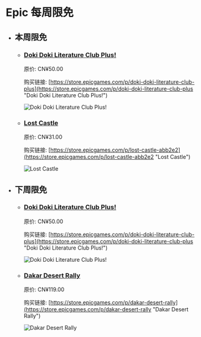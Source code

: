 # Epic 每周限免

- ## 本周限免


  - ### [Doki Doki Literature Club Plus!](https://store.epicgames.com/p/doki-doki-literature-club-plus "Doki Doki Literature Club Plus!")

    原价: CN¥50.00

    购买链接: [https://store.epicgames.com/p/doki-doki-literature-club-plus](https://store.epicgames.com/p/doki-doki-literature-club-plus "Doki Doki Literature Club Plus!")

    ![Doki Doki Literature Club Plus!](https://cdn1.epicgames.com/salesEvent/salesEvent/EGS_DokiDokiLiteratureClubPlus_TeamSalvato_S1_2560x1440-11bf3498c7d817623a070b9b4ac84288)


  - ### [Lost Castle](https://store.epicgames.com/p/lost-castle-abb2e2 "Lost Castle")

    原价: CN¥31.00

    购买链接: [https://store.epicgames.com/p/lost-castle-abb2e2](https://store.epicgames.com/p/lost-castle-abb2e2 "Lost Castle")

    ![Lost Castle](https://cdn1.epicgames.com/spt-assets/a6d76157ad884f2c9aa470b30da9e2ff/lost-castle-1xivc.png)


- ## 下周限免


  - ### [Doki Doki Literature Club Plus!](https://store.epicgames.com/p/doki-doki-literature-club-plus "Doki Doki Literature Club Plus!")

    原价: CN¥50.00

    购买链接: [https://store.epicgames.com/p/doki-doki-literature-club-plus](https://store.epicgames.com/p/doki-doki-literature-club-plus "Doki Doki Literature Club Plus!")

    ![Doki Doki Literature Club Plus!](https://cdn1.epicgames.com/salesEvent/salesEvent/EGS_DokiDokiLiteratureClubPlus_TeamSalvato_S1_2560x1440-11bf3498c7d817623a070b9b4ac84288)


  - ### [Dakar Desert Rally](https://store.epicgames.com/p/dakar-desert-rally "Dakar Desert Rally")

    原价: CN¥119.00

    购买链接: [https://store.epicgames.com/p/dakar-desert-rally](https://store.epicgames.com/p/dakar-desert-rally "Dakar Desert Rally")

    ![Dakar Desert Rally](https://cdn1.epicgames.com/offer/ac98aa34584648f2b71152e509191c1c/EGS_DakarDesertRally_SaberPortoLtd_S3_2560x1440-ffccd2b231c717b9e1e7cd10049f84aa)


